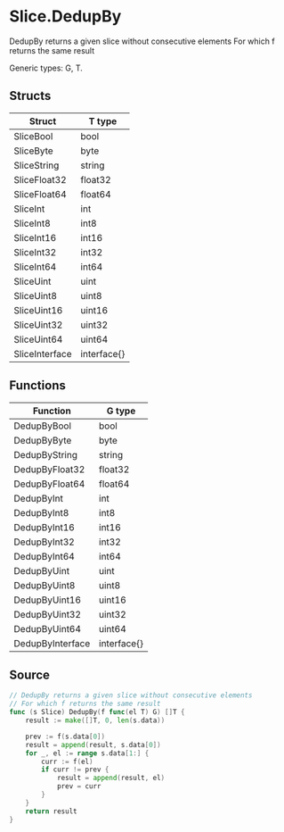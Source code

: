 # Slice.DedupBy

DedupBy returns a given slice without consecutive elements For which f returns the same result

Generic types: G, T.

## Structs

| Struct | T type |
| ------ | ------ |
| SliceBool | bool |
| SliceByte | byte |
| SliceString | string |
| SliceFloat32 | float32 |
| SliceFloat64 | float64 |
| SliceInt | int |
| SliceInt8 | int8 |
| SliceInt16 | int16 |
| SliceInt32 | int32 |
| SliceInt64 | int64 |
| SliceUint | uint |
| SliceUint8 | uint8 |
| SliceUint16 | uint16 |
| SliceUint32 | uint32 |
| SliceUint64 | uint64 |
| SliceInterface | interface{} |

## Functions

| Function | G type |
| -------- | ------ |
| DedupByBool | bool |
| DedupByByte | byte |
| DedupByString | string |
| DedupByFloat32 | float32 |
| DedupByFloat64 | float64 |
| DedupByInt | int |
| DedupByInt8 | int8 |
| DedupByInt16 | int16 |
| DedupByInt32 | int32 |
| DedupByInt64 | int64 |
| DedupByUint | uint |
| DedupByUint8 | uint8 |
| DedupByUint16 | uint16 |
| DedupByUint32 | uint32 |
| DedupByUint64 | uint64 |
| DedupByInterface | interface{} |

## Source

```go
// DedupBy returns a given slice without consecutive elements
// For which f returns the same result
func (s Slice) DedupBy(f func(el T) G) []T {
	result := make([]T, 0, len(s.data))

	prev := f(s.data[0])
	result = append(result, s.data[0])
	for _, el := range s.data[1:] {
		curr := f(el)
		if curr != prev {
			result = append(result, el)
			prev = curr
		}
	}
	return result
}
```

